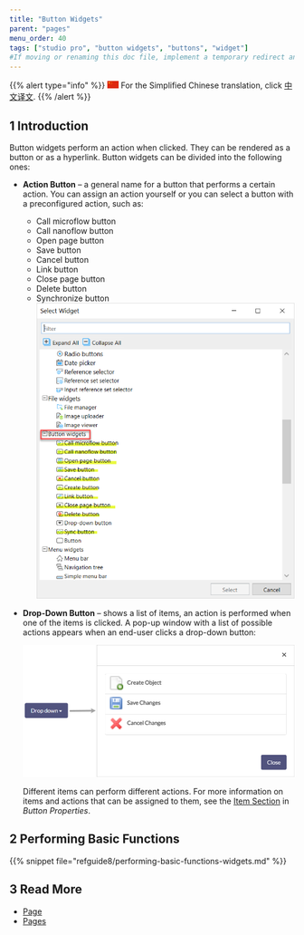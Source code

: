 ```yaml
---
title: "Button Widgets"
parent: "pages"
menu_order: 40
tags: ["studio pro", "button widgets", "buttons", "widget"]
#If moving or renaming this doc file, implement a temporary redirect and let the respective team know they should update the URL in the product. See Mapping to Products for more details.
---
```


{{% alert type="info" %}}
<img src="attachments/chinese-translation/china.png" style="display: inline-block; margin: 0" /> For the Simplified Chinese translation, click [中文译文](https://cdn.mendix.tencent-cloud.com/documentation/).
{{% /alert %}}

## 1 Introduction

Button widgets perform an action when clicked. They can be rendered as a button or as a hyperlink. Button widgets can be divided into the following ones:

* **Action Button** – a general name for a button that performs a certain action. You can assign an action yourself or you can select a button with a preconfigured action, such as: 
  * Call microflow button
  * Call nanoflow button
  * Open page button
  * Save button
  * Cancel button
  * Link button
  * Close page button
  * Delete button
  * Synchronize button
	![Preconfigured Buttons](attachments/button-widgets/preconfigured-action-button.png)
  
* **Drop-Down Button** – shows a list of items, an action is performed when one of the items is clicked. A pop-up window with a list of possible actions appears when an end-user clicks a drop-down button:

	![Drop-Down Button Example](attachments/button-widgets/drop-down-example.png)

  Different items can perform different actions. For more information on items and actions that can be assigned to them, see the [Item Section](button-properties#items) in *Button Properties*.  

## 2 Performing Basic Functions

{{% snippet file="refguide8/performing-basic-functions-widgets.md" %}}

## 3 Read More

* [Page](page)
* [Pages](pages)
